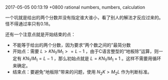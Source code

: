 2017-05-05 00:13:19 +0800
rational numbers, numbers, calculation

一个坑就是给出的两个分数并没有指定谁大谁小，看了别人的解法才反应过来的。怪不得通过率只有0.18。

还有一个注意点就是开始结束的点：
- 不能等于给出的两个分数，因为要求“两个数之间的”最简分数
- 开始点：需要 $L > K N_1 / M_1 >= L - 1$ ，由于C语言整型的“地板除”运算，则一定有 $K N_1 / M_1 = L - 1$ ，那么初始点就是 $L = K N_1 / M_1 + 1$ 。这样不需要用循环来确定。
- 结束点：要避免“地板除”带来的问题，使用 $N_2 K > M_2 L$ 作为判断标准。
